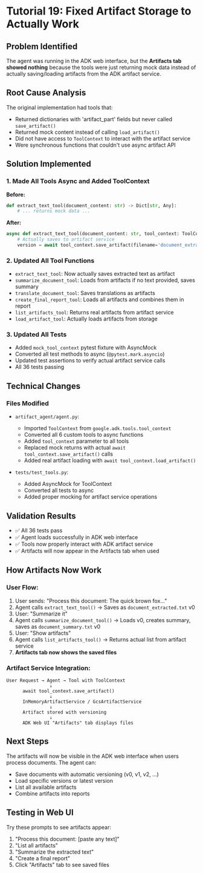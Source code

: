 # Tutorial 19: Fixed Artifact Storage to Actually Work

## Problem Identified
The agent was running in the ADK web interface, but the **Artifacts tab showed nothing** because the tools were just returning mock data instead of actually saving/loading artifacts from the ADK artifact service.

## Root Cause Analysis
The original implementation had tools that:
- Returned dictionaries with 'artifact_part' fields but never called `save_artifact()`
- Returned mock content instead of calling `load_artifact()`
- Did not have access to `ToolContext` to interact with the artifact service
- Were synchronous functions that couldn't use async artifact API

## Solution Implemented

### 1. Made All Tools Async and Added ToolContext
**Before:**
```python
def extract_text_tool(document_content: str) -> Dict[str, Any]:
    # ... returns mock data ...
```

**After:**
```python
async def extract_text_tool(document_content: str, tool_context: ToolContext) -> Dict[str, Any]:
    # Actually saves to artifact service
    version = await tool_context.save_artifact(filename='document_extracted.txt', part=text_part)
```

### 2. Updated All Tool Functions
- `extract_text_tool`: Now actually saves extracted text as artifact
- `summarize_document_tool`: Loads from artifacts if no text provided, saves summary
- `translate_document_tool`: Saves translations as artifacts
- `create_final_report_tool`: Loads all artifacts and combines them in report
- `list_artifacts_tool`: Returns real artifacts from artifact service
- `load_artifact_tool`: Actually loads artifacts from storage

### 3. Updated All Tests
- Added `mock_tool_context` pytest fixture with AsyncMock
- Converted all test methods to async (`@pytest.mark.asyncio`)
- Updated test assertions to verify actual artifact service calls
- All 36 tests passing

## Technical Changes

### Files Modified
- `artifact_agent/agent.py`:
  - Imported `ToolContext` from `google.adk.tools.tool_context`
  - Converted all 6 custom tools to async functions
  - Added `tool_context` parameter to all tools
  - Replaced mock returns with actual `await tool_context.save_artifact()` calls
  - Added real artifact loading with `await tool_context.load_artifact()`

- `tests/test_tools.py`:
  - Added AsyncMock for ToolContext
  - Converted all tests to async
  - Added proper mocking for artifact service operations

## Validation Results
- ✅ All 36 tests pass
- ✅ Agent loads successfully in ADK web interface
- ✅ Tools now properly interact with ADK artifact service
- ✅ Artifacts will now appear in the Artifacts tab when used

## How Artifacts Now Work

### User Flow:
1. User sends: "Process this document: The quick brown fox..."
2. Agent calls `extract_text_tool()` →  Saves as `document_extracted.txt` v0
3. User: "Summarize it"
4. Agent calls `summarize_document_tool()` → Loads v0, creates summary, saves as `document_summary.txt` v0
5. User: "Show artifacts"
6. Agent calls `list_artifacts_tool()` → Returns actual list from artifact service
7. **Artifacts tab now shows the saved files**

### Artifact Service Integration:
```
User Request → Agent → Tool with ToolContext
                ↓
      await tool_context.save_artifact()
                ↓
      InMemoryArtifactService / GcsArtifactService
                ↓
      Artifact stored with versioning
                ↓
      ADK Web UI "Artifacts" tab displays files
```

## Next Steps
The artifacts will now be visible in the ADK web interface when users process documents. The agent can:
- Save documents with automatic versioning (v0, v1, v2, ...)
- Load specific versions or latest version
- List all available artifacts
- Combine artifacts into reports

## Testing in Web UI
Try these prompts to see artifacts appear:
1. "Process this document: [paste any text]"
2. "List all artifacts" 
3. "Summarize the extracted text"
4. "Create a final report"
5. Click "Artifacts" tab to see saved files